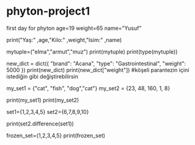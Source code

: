 # phyton-project1
first day for phyton
age=19
weight=65
name="Yusuf"

print("Yaş:" ,age,"Kilo:" ,weight,"Isim:" ,name)

mytuple=("elma","armut","muz")
print(mytuple)
print(type(mytuple))

new_dict = dict({
  "brand": "Acana",
  "type": "Gastrointestinal",
  "weight": 5000
})
print(new_dict)
print(new_dict["weight"]) #köşeli parantezin içini istediğin gibi değiştirebilirsin

my_set1 = {"cat", "fish", "dog","cat"}
my_set2 = {23, 48, 160, 1, 8}


print(my_set1)
print(my_set2)


set1={1,2,3,4,5}
set2={6,7,8,9,10}

print(set2.difference(set1))

frozen_set={1,2,3,4,5}
print(frozen_set)
